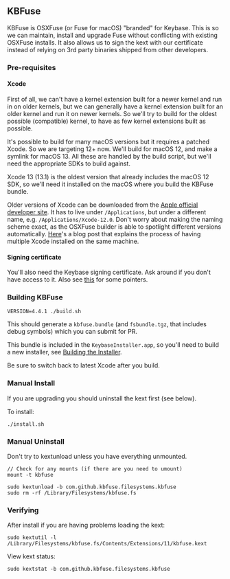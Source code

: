 ## KBFuse

KBFuse is OSXFuse (or Fuse for macOS) "branded" for Keybase. This is so we can maintain, install and upgrade Fuse without
conflicting with existing OSXFuse installs. It also allows us to sign the kext with our certificate instead
of relying on 3rd party binaries shipped from other developers.

### Pre-requisites

#### Xcode

First of all, we can't have a kernel extension built for a newer kernel and
run in on older kernels, but we can generally have a kernel extension built for
an older kernel and run it on newer kernels. So we'll try to build for the
oldest possible (compatible) kernel, to have as few kernel extensions built as
possible.

It's possible to build for many macOS versions but it requires a patched Xcode.
So we are targeting 12+ now.  We'll build for macOS 12, and make a symlink for
macOS 13. All these are handled by the build script, but we'll need the
appropriate SDKs to build against.

Xcode 13 (13.1) is the oldest version that already includes the macOS 12 SDK, so we'll
need it installed on the macOS where you build the KBFuse bundle.

Older versions of Xcode can be downloaded from the [Apple official developer
site](https://developer.apple.com/download/more/). It has to live under
`/Applications`, but under a different name, e.g. `/Applications/Xcode-12.0`.
Don't worry about making the naming scheme exact, as the OSXFuse builder is
able to spotlight different versions automatically.
[Here](https://medium.com/@hacknicity/working-with-multiple-versions-of-xcode-e331c01aa6bc)'s
a blog post that explains the process of having multiple Xcode installed on the
same machine.

#### Signing certificate

You'll also need the Keybase signing certificate. Ask around if you don't have
access to it. Also see
[this](https://github.com/keybase/client/tree/master/osx/Scripts#build-the-installer)
for some pointers.

### Building KBFuse

    VERSION=4.4.1 ./build.sh

This should generate a `kbfuse.bundle` (and `fsbundle.tgz`, that includes debug symbols)
which you can submit for PR.

This bundle is included in the `KeybaseInstaller.app`, so you'll need to build a new
installer, see [Building the Installer](/osx/Scripts/README.md).

Be sure to switch back to latest Xcode after you build.

### Manual Install

If you are upgrading you should uninstall the kext first (see below).

To install:

    ./install.sh

### Manual Uninstall

Don't try to kextunload unless you have everything unmounted.

    // Check for any mounts (if there are you need to umount)
    mount -t kbfuse

    sudo kextunload -b com.github.kbfuse.filesystems.kbfuse
    sudo rm -rf /Library/Filesystems/kbfuse.fs

### Verifying

After install if you are having problems loading the kext:

    sudo kextutil -l /Library/Filesystems/kbfuse.fs/Contents/Extensions/11/kbfuse.kext

View kext status:

    sudo kextstat -b com.github.kbfuse.filesystems.kbfuse

